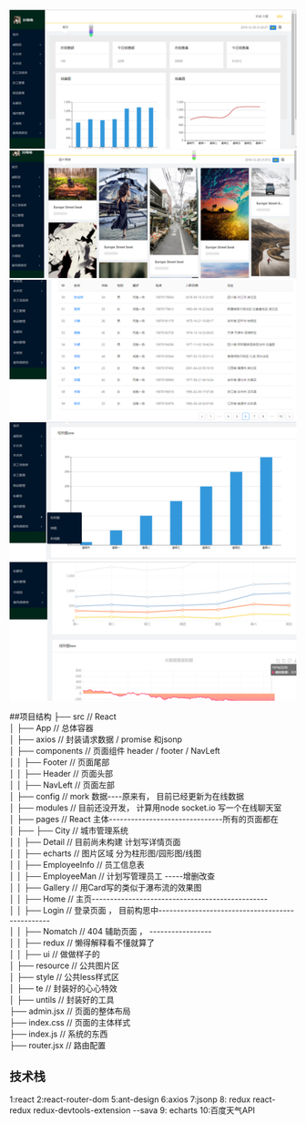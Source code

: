 ![图片](./Proimg/react1.png)
![图片](./Proimg/react2.png)
![图片](./Proimg/react3.png)
![图片](./Proimg/react4.png)
![图片](./Proimg/react5.png)

##项目结构
├── src                     // React    
│ ├── App                   // 总体容器  
│ ├── axios                 // 封装请求数据 / promise 和jsonp  
│ ├── components            // 页面组件  header / footer / NavLeft  
│ │ ├── Footer              // 页面尾部  
│ │ ├── Header              // 页面头部  
│ │ ├── NavLeft             // 页面左部  
│ ├── config                // mork 数据----原来有， 目前已经更新为在线数据    
│ ├── modules               // 目前还没开发， 计算用node socket.io 写一个在线聊天室                                  
│ ├── pages                 // React 主体-------------------------------所有的页面都在  
│ ├── ├── City              // 城市管理系统  
│ │   ├── Detail            // 目前尚未构建 计划写详情页面    
│ │   ├── echarts           // 图片区域 分为柱形图/园形图/线图  
│ │   ├── EmployeeInfo      // 员工信息表  
│ │   ├── EmployeeMan       // 计划写管理员工  -----增删改查  
│ │   ├── Gallery           // 用Card写的类似于瀑布流的效果图  
│ │   ├── Home              // 主页------------------------------------------------    
│ │   ├── Login             // 登录页面 ， 目前构思中------------------------------------------------   
│ │   ├── Nomatch           // 404 辅助页面 ， -----------------   
│ │   ├── redux             // 懒得解释看不懂就算了  
│ │   ├── ui                // 做做样子的  
│ ├── resource              // 公共图片区  
│ ├── style                 // 公共less样式区  
│ ├── te                    // 封装好的心心特效  
│ ├── untils                // 封装好的工具  
├── admin.jsx               // 页面的整体布局  
├── index.css               // 页面的主体样式  
├── index.js                // 系统的东西  
├── router.jsx              // 路由配置  
## 技术栈

1:react
2:react-router-dom
5:ant-design
6:axios
7:jsonp
8: redux react-redux redux-devtools-extension --sava
9: echarts
10:百度天气API
